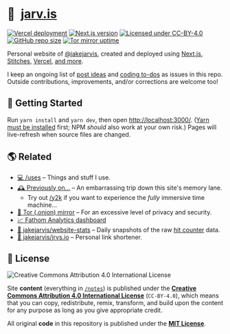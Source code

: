 # 🏡&nbsp;&nbsp;[jarv.is](https://jarv.is/)

[![Vercel deployment](https://img.shields.io/github/deployments/jakejarvis/jarv.is/production?label=vercel&logo=vercel&logoColor=white)](https://vercel.com/deployments/jarv.is)
[![Next.js version](https://img.shields.io/github/package-json/dependency-version/jakejarvis/jarv.is/next/main?color=ff4088&label=next.js&logo=nextdotjs&logoColor=white)](https://nextjs.org/)
[![Licensed under CC-BY-4.0](https://img.shields.io/badge/license-CC--BY--4.0-fb7828?logo=creative-commons&logoColor=white)](LICENSE)
[![GitHub repo size](https://img.shields.io/github/repo-size/jakejarvis/jarv.is?color=009cdf&label=repo%20size&logo=git&logoColor=white)](https://github.com/jakejarvis/jarv.is)
[![Tor mirror uptime](https://img.shields.io/uptimerobot/ratio/m788172098-a4fcb769c8779f9a37a60775?color=7e4798&label=tor%20mirror&logo=tor-project&logoColor=white)](http://jarvis2i2vp4j4tbxjogsnqdemnte5xhzyi7hziiyzxwge3hzmh57zad.onion/)

Personal website of [@jakejarvis](https://github.com/jakejarvis), created and deployed using [Next.js](https://nextjs.org/), [Stitches](https://stitches.dev/), [Vercel](https://vercel.com/), [and more](https://jarv.is/humans.txt).

I keep an ongoing list of [post ideas](https://github.com/jakejarvis/jarv.is/issues/1) and [coding to-dos](https://github.com/jakejarvis/jarv.is/issues/714) as issues in this repo. Outside contributions, improvements, and/or corrections are welcome too!

## 🧶 Getting Started

Run `yarn install` and `yarn dev`, then open [http://localhost:3000/](http://localhost:3000/). ([Yarn must be installed](https://yarnpkg.com/en/docs/install) first; NPM _should_ also work at your own risk.) Pages will live-refresh when source files are changed.

## 🌎 Related

- [💻 /uses](https://jarv.is/uses/) – Things and stuff I use.
- [🕰️ Previously on...](https://jarv.is/previously/) – An embarrassing trip down this site's memory lane.
  - Try out [/y2k](https://jarv.is/y2k/) if you want to experience the _fully_ immersive time machine...
- [🧅 Tor (.onion) mirror](http://jarvis2i2vp4j4tbxjogsnqdemnte5xhzyi7hziiyzxwge3hzmh57zad.onion/) – For an excessive level of privacy and security.
- [📈 Fathom Analytics dashboard](https://jarv.is/stats/)
- [🧮 jakejarvis/website-stats](https://github.com/jakejarvis/website-stats) – Daily snapshots of the raw [hit counter](pages/api/hits.ts) data.
- [🔗 jakejarvis/jrvs.io](https://github.com/jakejarvis/jrvs.io) – Personal link shortener.

## 📜 License

![Creative Commons Attribution 4.0 International License](https://raw.githubusercontent.com/creativecommons/cc-cert-core/master/images/cc-by-88x31.png "CC BY")

Site **content** (everything in [`/notes`](notes/)) is published under the [**Creative Commons Attribution 4.0 International License**](LICENSE) (`CC-BY-4.0`), which means that you can copy, redistribute, remix, transform, and build upon the content for any purpose as long as you give appropriate credit.

All original **code** in this repository is published under the [**MIT License**](LICENSE).
